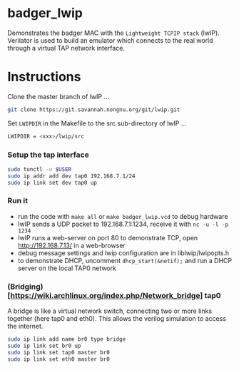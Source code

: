 # badger_lwip

Demonstrates the badger MAC with the `Lightweight TCPIP stack` (lwIP).
Verilator is used to build an emulator which connects to the real world through a virtual TAP network interface.

# Instructions

Clone the master branch of lwIP ...

```bash
git clone https://git.savannah.nongnu.org/git/lwip.git
```

Set `LWIPDIR` in the Makefile to the src sub-directory of lwIP ...

```bash
LWIPDIR = <xxx>/lwip/src
```

### Setup the tap interface

```bash
sudo tunctl -u $USER
sudo ip addr add dev tap0 192.168.7.1/24
sudo ip link set dev tap0 up
```

### Run it
  * run the code with `make all` or `make badger_lwip.vcd` to debug hardware
  * lwIP sends a UDP packet to 192.168.7.1:1234, receive it with `nc -u -l -p 1234`
  * lwIP runs a web-server on port 80 to demonstrate TCP,
    open http://192.168.7.13/ in a web-browser
  * debug message settings and lwip configuration are in liblwip/lwipopts.h
  * to demonstrate DHCP, uncomment `dhcp_start(&netif);` and run a DHCP server
    on the local TAP0 network

### (Bridging)[https://wiki.archlinux.org/index.php/Network_bridge] tap0
A bridge is like a virtual network switch, connecting two or more links together (here tap0 and eth0). This allows the verilog simulation to access the internet.

```bash
sudo ip link add name br0 type bridge
sudo ip link set br0 up
sudo ip link set tap0 master br0
sudo ip link set eth0 master br0
```
